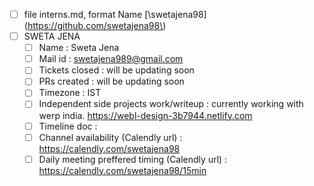 - [ ] file interns.md, format Name [\swetajena98\]\(https://github.com/swetajena98\)
- [ ] SWETA JENA
     - [ ] Name : Sweta Jena
     - [ ] Mail id : swetajena989@gmail.com
     - [ ] Tickets closed : will be updating soon
     - [ ] PRs created : will be updating soon
     - [ ] Timezone : IST
     - [ ] Independent side projects work/writeup : currently working with werp india.
           https://webl-design-3b7944.netlify.com
     - [ ] Timeline doc : 
     - [ ] Channel availability (Calendly url) : https://calendly.com/swetajena98
     - [ ] Daily meeting preffered timing (Calendly url) : https://calendly.com/swetajena98/15min
